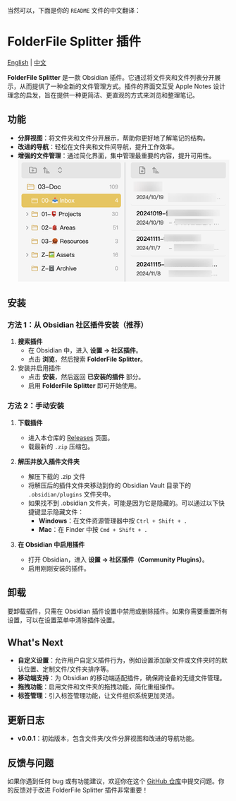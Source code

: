 当然可以，下面是你的 `README` 文件的中文翻译：

# FolderFile Splitter 插件

[English](./README.md) | [中文](./README.zh.md)

**FolderFile Splitter** 是一款 Obsidian 插件。它通过将文件夹和文件列表分开展示，从而提供了一种全新的文件管理方式。插件的界面交互受 Apple Notes 设计理念的启发，旨在提供一种更简洁、更直观的方式来浏览和整理笔记。

## 功能
- **分屏视图**：将文件夹和文件分开展示，帮助你更好地了解笔记的结构。
- **改进的导航**：轻松在文件夹和文件间导航，提升工作效率。
- **增强的文件管理**：通过简化界面，集中管理最重要的内容，提升可用性。
    ![插件预览](./src/assets/images/split-views.jpg)

## 安装
### 方法 1：从 Obsidian 社区插件安装（推荐）
1. **搜索插件**
    - 在 Obsidian 中，进入 **设置 → 社区插件**。
    - 点击 **浏览**，然后搜索 **FolderFile Splitter**。
2. 安装并启用插件
    - 点击 **安装**，然后返回 **已安装的插件** 部分。
    - 启用 **FolderFile Splitter** 即可开始使用。

### 方法 2：手动安装

1. **下载插件**
   - 进入本仓库的 [Releases](https://github.com/XuQuan-nikkkki/FolderFile-Splitter-Plugin/releases) 页面。
   -  载最新的 `.zip` 压缩包。

2. **解压并放入插件文件夹**
   - 解压下载的 .zip 文件
   - 将解压后的插件文件夹移动到你的 Obsidian Vault 目录下的 `.obsidian/plugins` 文件夹中。
   - 如果找不到 .obsidian 文件夹，可能是因为它是隐藏的。可以通过以下快捷键显示隐藏文件：
     - **Windows**：在文件资源管理器中按 `Ctrl + Shift + .`
     - **Mac**：在 Finder 中按 `Cmd + Shift + .`

3. **在 Obsidian 中启用插件**
    - 打开 Obsidian，进入 **设置 → 社区插件（Community Plugins）**。
    - 启用刚刚安装的插件。

## 卸载

要卸载插件，只需在 Obsidian 插件设置中禁用或删除插件。如果你需要重置所有设置，可以在设置菜单中清除插件设置。

## What's Next

- **自定义设置**：允许用户自定义插件行为，例如设置添加新文件或文件夹时的默认位置、定制文件/文件夹排序等。
- **移动端支持**：为 Obsidian 的移动端适配插件，确保跨设备的无缝文件管理。
- **拖拽功能**：启用文件和文件夹的拖拽功能，简化重组操作。
- **标签管理**：引入标签管理功能，让文件组织系统更加灵活。

## 更新日志

- **v0.0.1**：初始版本，包含文件夹/文件分屏视图和改进的导航功能。

## 反馈与问题

如果你遇到任何 bug 或有功能建议，欢迎你在这个 [GitHub 仓库](https://github.com/XuQuan-nikkkki/FolderFile-Splitter-Plugin)中提交问题。你的反馈对于改进 FolderFile Splitter 插件非常重要！
